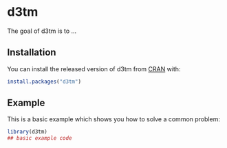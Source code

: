 
# d3tm

<!-- badges: start -->
<!-- badges: end -->

The goal of d3tm is to ...

## Installation

You can install the released version of d3tm from [CRAN](https://CRAN.R-project.org) with:

``` r
install.packages("d3tm")
```

## Example

This is a basic example which shows you how to solve a common problem:

``` r
library(d3tm)
## basic example code
```

